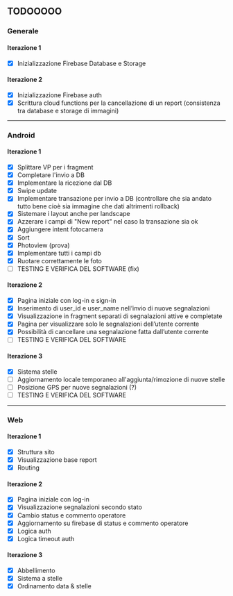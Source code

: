 ## TODOOOOO

### Generale

#### Iterazione 1
- [x] Inizializzazione Firebase Database e Storage

#### Iterazione 2
- [x] Inizializzazione Firebase auth
- [x] Scrittura cloud functions per la cancellazione di un report (consistenza tra database e storage di immagini)
---
### Android

#### Iterazione 1

- [x] Splittare VP per i fragment
- [x] Completare l'invio a DB
- [x] Implementare la ricezione dal DB
- [x] Swipe update
- [x] Implementare transazione per invio a DB (controllare che sia andato tutto bene cioè sia immagine che dati altrimenti rollback)
- [x] Sistemare i layout anche per landscape
- [x] Azzerare i campi di "New report" nel caso la transazione sia ok
- [x] Aggiungere intent fotocamera
- [x] Sort
- [x] Photoview (prova)
- [x] Implementare tutti i campi db
- [x] Ruotare correttamente le foto
- [ ] TESTING E VERIFICA DEL SOFTWARE (fix)

#### Iterazione 2

- [x] Pagina iniziale con log-in e sign-in
- [x] Inserimento di user_id e user_name nell’invio di nuove segnalazioni
- [x] Visualizzazione in fragment separati di segnalazioni attive e completate
- [x] Pagina per visualizzare solo le segnalazioni dell’utente corrente
- [x] Possibilità di cancellare una segnalazione fatta dall’utente corrente
- [ ] TESTING E VERIFICA DEL SOFTWARE

#### Iterazione 3

- [x] Sistema stelle
- [ ] Aggiornamento locale temporaneo all'aggiunta/rimozione di nuove stelle
- [ ] Posizione GPS per nuove segnalazioni (?)
- [ ] TESTING E VERIFICA DEL SOFTWARE
---
### Web

#### Iterazione 1

- [x] Struttura sito
- [x] Visualizzazione base report
- [x] Routing

#### Iterazione 2

- [x] Pagina iniziale con log-in
- [x] Visualizzazione segnalazioni secondo stato
- [x] Cambio status e commento operatore
- [x] Aggiornamento su firebase di status e commento operatore
- [x] Logica auth
- [x] Logica timeout auth

#### Iterazione 3
- [x] Abbellimento
- [x] Sistema a stelle
- [x] Ordinamento data & stelle
